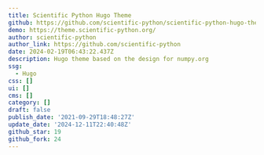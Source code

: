 ```yaml
---
title: Scientific Python Hugo Theme
github: https://github.com/scientific-python/scientific-python-hugo-theme
demo: https://theme.scientific-python.org/
author: scientific-python
author_link: https://github.com/scientific-python
date: 2024-02-19T06:43:22.437Z
description: Hugo theme based on the design for numpy.org
ssg:
  - Hugo
css: []
ui: []
cms: []
category: []
draft: false
publish_date: '2021-09-29T18:48:27Z'
update_date: '2024-12-11T22:40:48Z'
github_star: 19
github_fork: 24
---
```

